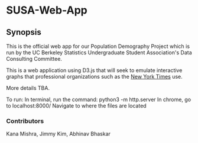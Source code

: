# SUSA-Web-App

## Synopsis
This is the official web app for our Population Demography Project which is run by the UC Berkeley Statistics Undergraduate Student Association's Data Consulting Committee.

This is a web application using D3.js that will seek to emulate interactive graphs that professional organizations such as the [New York Times](https://www.nytimes.com/interactive/2017/01/15/us/politics/you-draw-obama-legacy.html)
use. 

More details TBA.

To run:
In terminal, run the command:
python3 -m http.server
In chrome, go to localhost:8000/
Navigate to where the files are located

### Contributors
Kana Mishra,
Jimmy Kim,
Abhinav Bhaskar
